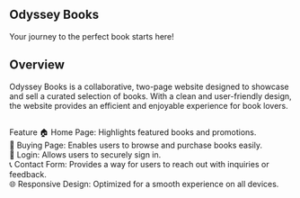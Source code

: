 ## Odyssey Books
Your journey to the perfect book starts here!

## Overview
Odyssey Books is a collaborative, two-page website designed to showcase and sell a curated selection of books. 
With a clean and user-friendly design, the website provides an efficient and enjoyable experience for book lovers.

## 
Feature
🏠 Home Page: Highlights featured books and promotions.
<br>
🛒 Buying Page: Enables users to browse and purchase books easily.
<br>
🔑 Login: Allows users to securely sign in.
<br>
📞 Contact Form: Provides a way for users to reach out with inquiries or feedback.
<br>
🌐 Responsive Design: Optimized for a smooth experience on all devices.
